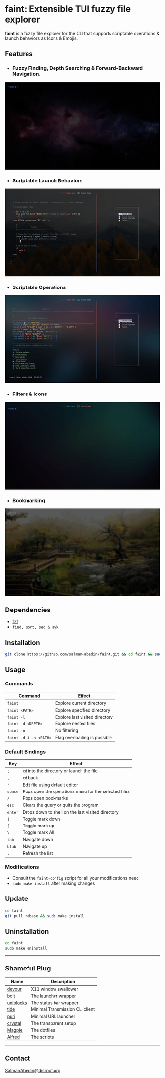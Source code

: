 # faint: Extensible TUI fuzzy file explorer

**faint** is a fuzzy file explorer for the CLI that supports scriptable operations & launch behaviors as Icons & Emojis.

## Features

-  ### Fuzzy Finding, Depth Searching & Forward-Backward Navigation.

![](demo/navigation.gif)

-  ### Scriptable Launch Behaviors

![](demo/launching.gif)

-  ### Scriptable Operations

![](demo/operations.gif)

-  ### Filters & Icons

![](demo/filtering.gif)

-  ### Bookmarking

![](demo/bookmarking.gif)

## Dependencies

-  [fzf](https://github.com/junegunn/fzf)
-  `find, sort, sed & awk`

## Installation

```sh
git clone https://github.com/salman-abedin/faint.git && cd faint && sudo make install
```

## Usage

### Commands

| Command                | Effect                         |
| ---------------------- | ------------------------------ |
| `faint`                | Explore current directory      |
| `faint <PATH>`         | Explore specified directory    |
| `faint -l`             | Explore last visited directory |
| `faint -d <DEPTH>`     | Explore nested files           |
| `faint -n`             | No filtering                   |
| `faint -d 3 -n <PATH>` | Flag overloading is possible   |

### Default Bindings

| Key     | Effect                                               |
| ------- | ---------------------------------------------------- |
| `;`     | `cd` into the directory or launch the file           |
| `,`     | `cd` back                                            |
| `'`     | Edit file using default editor                       |
| `space` | Pops open the operations menu for the selected files |
| `/`     | Pops open bookmarks                                  |
| `esc`   | Clears the query or quits the program                |
| `enter` | Drops down to shell on the last visited directory    |
| `]`     | Toggle mark down                                     |
| `[`     | Toggle mark up                                       |
| `\`     | Toggle mark All                                      |
| `tab`   | Navigate down                                        |
| `btab`  | Navigate up                                          |
| `.`     | Refresh the list                                     |

### Modifications

-  Consult the `faint-config` script for all your modifications need
-  `sudo make install` after making changes

## Update

```sh
cd faint
git pull rebase && sudo make install
```

## Uninstallation

```sh
cd faint
sudo make uninstall
```

---

## Shameful Plug

| Name                                                    | Description                     |
| ------------------------------------------------------- | ------------------------------- |
| [devour](https://github.com/salman-abedin/devour)       | X11 window swallower            |
| [bolt](https://github.com/salman-abedin/bolt)           | The launcher wrapper            |
| [uniblocks](https://github.com/salman-abedin/uniblocks) | The status bar wrapper          |
| [tide](https://github.com/salman-abedin/tide)           | Minimal Transmission CLI client |
| [puri](https://github.com/salman-abedin/puri)           | Minimal URL launcher            |
| [crystal](https://github.com/salman-abedin/crystal)     | The transparent setup           |
| [Magpie](https://github.com/salman-abedin/magpie)       | The dotfiles                    |
| [Alfred](https://github.com/salman-abedin/alfred)       | The scripts                     |

---

## Contact

SalmanAbedin@disroot.org
